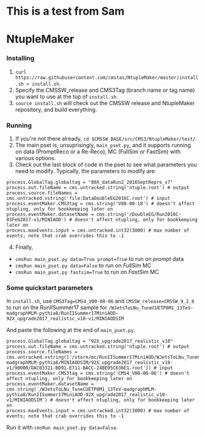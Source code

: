 # This is a test from Sam

# NtupleMaker

### Installing
1. `curl https://raw.githubusercontent.com/cmstas/NtupleMaker/master/install.sh > install.sh`.
2. Specify the CMSSW_release and CMS3Tag (branch name or tag name) you want to use at the top of `install.sh`.
3. `source install.sh` will check out the CMSSW release and NtupleMaker repository, and build everything.

### Running

1. If you're not there already, `cd $CMSSW_BASE/src/CMS3/NtupleMaker/test/`.
2. The main pset is, unsuprisingly, `main_pset.py`, and it supports running on data (PromptReco or a Re-Reco), MC (FullSim or FastSim) with various options.
3. Check out the last block of code in the pset to see what parameters you need to modify. Typically, the parameters to modify are:
```
process.GlobalTag.globaltag = "80X_dataRun2_2016SeptRepro_v7"
process.out.fileName = cms.untracked.string('ntuple.root') # output
process.source.fileNames = cms.untracked.vstring('file:DataDoubleEG2016C.root') # input
process.eventMaker.CMS3tag = cms.string('V08-00-18') # doesn't affect ntupling, only for bookkeeping later on
process.eventMaker.datasetName = cms.string('/DoubleEG/Run2016C-03Feb2017-v1/MINIAOD') # doesn't affect ntupling, only for bookkeeping later on
process.maxEvents.input = cms.untracked.int32(3000) # max number of events; note that crab overrides this to -1
```
4. Finally, 
  * `cmsRun main_pset.py data=True prompt=True` to run on _prompt_ data
  * `cmsRun main_pset.py data=False` to run on _FullSim_ MC
  * `cmsRun main_pset.py fastsim=True` to run on _FastSim_ MC


### Some quickstart parameters
In `install.sh`, use `CMS3Tag=CMS4_V00-00-06` and `CMSSW_release=CMSSW_9_2_8` to run on the RunIISummer17 sample for `/WJetsToLNu_TuneCUETP8M1_13TeV-madgraphMLM-pythia8/RunIISummer17MiniAOD-92X_upgrade2017_realistic_v10-v1/MINIAODSIM`

And paste the following at the end of `main_pset.py`.

```
process.GlobalTag.globaltag = "92X_upgrade2017_realistic_v10"
process.out.fileName = cms.untracked.string('ntuple.root') # output
process.source.fileNames = cms.untracked.vstring(['/store/mc/RunIISummer17MiniAOD/WJetsToLNu_TuneCUETP8M1_13TeV-madgraphMLM-pythia8/MINIAODSIM/92X_upgrade2017_realistic_v10-v1/90000/DAC03321-BD91-E711-BACC-24BE05C636E1.root']) # input
process.eventMaker.CMS3tag = cms.string('CMS4_V00-00-06') # doesn't affect ntupling, only for bookkeeping later on
process.eventMaker.datasetName = cms.string('/WJetsToLNu_TuneCUETP8M1_13TeV-madgraphMLM-pythia8/RunIISummer17MiniAOD-92X_upgrade2017_realistic_v10-v1/MINIAODSIM') # doesn't affect ntupling, only for bookkeeping later on
process.maxEvents.input = cms.untracked.int32(3000) # max number of events; note that crab overrides this to -1
```

Run it with `cmsRun main_pset.py data=False`.

